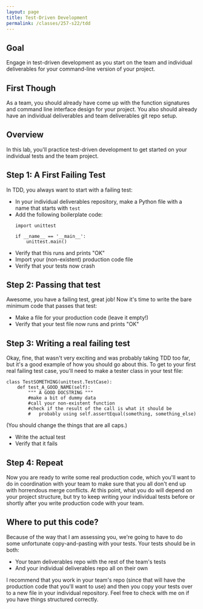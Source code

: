```yaml
---
layout: page
title: Test-Driven Development
permalink: /classes/257-s22/tdd
---
```


## Goal
Engage in test-driven development as you start on the team and individual deliverables for your command-line version of your project.

## First Though
As a team, you should already have come up with the function signatures and command line interface design for your project.
You also should already have an individual deliverables and team deliverables git repo setup.

## Overview
In this lab, you'll practice test-driven development to get started on your individual tests and the team project.

## Step 1: A First Failing Test
In TDD, you always want to start with a failing test: 
* In your individual deliverables repository, make a Python file with a name that starts with `test`
* Add the following boilerplate code:
    ```
    import unittest

    if __name__ == '__main__':
        unittest.main()
    ```
* Verify that this runs and prints "OK"
* Import your (non-existent) production code file
* Verify that your tests now crash

## Step 2: Passing that test
Awesome, you have a failing test, great job! Now it's time to write the bare minimum code that passes that test:
* Make a file for your production code (leave it empty!)
* Verify that your test file now runs and prints "OK"

## Step 3: Writing a real failing test
Okay, fine, that wasn't very exciting and was probably taking TDD too far, but it's a good example of how you should go about this.
To get to your first real failing test case, you'll need to make a tester class in your test file:

```
class TestSOMETHING(unittest.TestCase):
    def test_A_GOOD_NAME(self):
        """ A GOOD DOCSTRING """
        #make a bit of dummy data
        #call your non-existent function
        #check if the result of the call is what it should be
        #   probably using self.assertEqual(something, something_else)
```

(You should change the things that are all caps.)

* Write the actual test
* Verify that it fails

## Step 4: Repeat
Now you are ready to write some real production code, which you'll want to do in coordination with your team to make sure that you all don't end up with horrendous merge conflicts.
At this point, what you do will depend on your project structure, but try to keep writing your individual tests before or shortly after you write production code with your team.

## Where to put this code?
Because of the way that I am assessing you, we're going to have to do some unfortunate copy-and-pasting with your tests.
Your tests should be in both:
* Your team deliverables repo with the rest of the team's tests
* And your individual deliverables repo all on their own

I recommend that you work in your team's repo (since that will have the production code that you'll want to use) and then you copy your tests over to a new file in your individual repository.
Feel free to check with me on if you have things structured correctly.